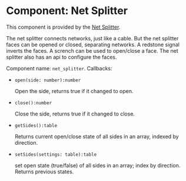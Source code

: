 # Component: Net Splitter

This component is provided by the [Net Splitter](/block/net_splitter).

The net splitter connects networks, just like a cable. But the net
splitter faces can be opened or closed, separating networks. A redstone
signal inverts the faces. A scrench can be used to open/close a face.
The net splitter also has an api to configure the faces.

Component name: `net_splitter`. Callbacks:

- `open(side: number):number`

    Open the side, returns true if it changed to open.

- `close():number`

    Close the side, returns true if it changed to close.

- `getSides():table`

    Returns current open/close state of all sides in an array, indexed
    by direction.

- `setSides(settings: table):table`

    set open state (true/false) of all sides in an array; index by
    direction. Returns previous states.